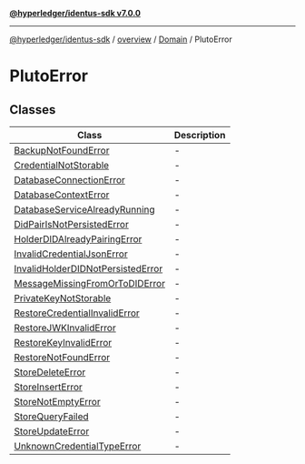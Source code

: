 [**@hyperledger/identus-sdk v7.0.0**](../../../../../README.md)

***

[@hyperledger/identus-sdk](../../../../../README.md) / [overview](../../../../README.md) / [Domain](../../README.md) / PlutoError

# PlutoError

## Classes

| Class | Description |
| ------ | ------ |
| [BackupNotFoundError](classes/BackupNotFoundError.md) | - |
| [CredentialNotStorable](classes/CredentialNotStorable.md) | - |
| [DatabaseConnectionError](classes/DatabaseConnectionError.md) | - |
| [DatabaseContextError](classes/DatabaseContextError.md) | - |
| [DatabaseServiceAlreadyRunning](classes/DatabaseServiceAlreadyRunning.md) | - |
| [DidPairIsNotPersistedError](classes/DidPairIsNotPersistedError.md) | - |
| [HolderDIDAlreadyPairingError](classes/HolderDIDAlreadyPairingError.md) | - |
| [InvalidCredentialJsonError](classes/InvalidCredentialJsonError.md) | - |
| [InvalidHolderDIDNotPersistedError](classes/InvalidHolderDIDNotPersistedError.md) | - |
| [MessageMissingFromOrToDIDError](classes/MessageMissingFromOrToDIDError.md) | - |
| [PrivateKeyNotStorable](classes/PrivateKeyNotStorable.md) | - |
| [RestoreCredentialInvalidError](classes/RestoreCredentialInvalidError.md) | - |
| [RestoreJWKInvalidError](classes/RestoreJWKInvalidError.md) | - |
| [RestoreKeyInvalidError](classes/RestoreKeyInvalidError.md) | - |
| [RestoreNotFoundError](classes/RestoreNotFoundError.md) | - |
| [StoreDeleteError](classes/StoreDeleteError.md) | - |
| [StoreInsertError](classes/StoreInsertError.md) | - |
| [StoreNotEmptyError](classes/StoreNotEmptyError.md) | - |
| [StoreQueryFailed](classes/StoreQueryFailed.md) | - |
| [StoreUpdateError](classes/StoreUpdateError.md) | - |
| [UnknownCredentialTypeError](classes/UnknownCredentialTypeError.md) | - |
